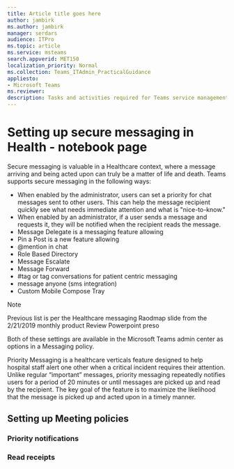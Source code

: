 ```yaml
---
title: Article title goes here       
author: jambirk           
ms.author: jambirk        
manager: serdars                    
audience: ITPro            
ms.topic: article                   
ms.service: msteams         
search.appverid: MET150
localization_priority: Normal
ms.collection: Teams_ITAdmin_PracticalGuidance
appliesto:
- Microsoft Teams
ms.reviewer: 
description: Tasks and activities required for Teams service management, including monitoring service health, and assessing and ensuring network quality and usage.
---
```


# Setting up secure messaging in Health - notebook page

Secure messaging is valuable in a Healthcare context, where a message arriving and being acted upon can truly be a matter of life and death. Teams supports secure messaging in the following ways:

- When enabled by the administrator, users can set a priority for chat messages sent to other users. This can help the message recipient quickly see what needs immediate attention and what is "nice-to-know."
- When enabled by an administrator, if a user sends a message and requests it, they will be notified when the recipient reads the message.
- Message Delegate is a messaging feature allowing
- Pin a Post is a new feature allowing 
- @mention in chat
- Role Based Directory
- Message Escalate
- Message Forward
- #tag or tag conversations for patient centric messaging
- message anyone (sms integration)
- Custom Mobile Compose Tray

> [!NOTE]
> Previous list is per the Healthcare messaging Raodmap slide from the 2/21/2019 monthly product Review Powerpoint preso

Both of these settings are available in the Microsoft Teams admin center as options in a Messaging policy.

Priority Messaging is a healthcare verticals feature designed to help hospital staff alert one other when a critical incident requires their attention. Unlike regular “important” messages, priority messaging repeatedly notifies users for a period of 20 minutes or until messages are picked up and read by the recipient. The key goal of the feature is to maximize the likelihood that the message is picked up and acted upon in a timely manner.

## Setting up Meeting policies

### Priority notifications

### Read receipts
